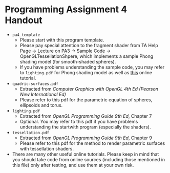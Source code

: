# Programming Assignment 4 Handout

- `pa4_template`
    - Please start with this program template. 
    - Please pay special attention to the fragment shader from 
      TA Help Page -> Lecture on PA3 -> Sample Code -> OpenGLTessellationShpere, 
      which implements a sample Phong shading model (for smooth-shaded spheres). 
    - If you have problems understanding the sample code, 
      you may refer to `lighting.pdf` for Phong shading model as well as 
      [this](https://learnopengl.com/Lighting/Basic-Lighting) online tutorial. 
- `quadric-surfaces.pdf`
    - Extracted from *Computer Graphics with OpenGL 4th Ed (Pearson New International Ed)*
    - Please refer to this pdf for the parametric equation of spheres, ellipsoids and torus. 
- `lighting.pdf`
    - Extracted from *OpenGL Programming Guide 9th Ed*, Chapter 7
    - Optional. You may refer to this pdf if you have problems understanding the startwith program (especially the shaders). 
- `tessellation.pdf`
    - Extracted from *OpenGL Programming Guide 9th Ed*, Chapter 9
    - Please refer to this pdf for the method to render parametric surfaces with tessellation shaders. 
- There are many other useful online tutorials. 
  Please keep in mind that you should take code from online sources (including those mentioned in this file) 
  only after testing, and use them at your own risk. 